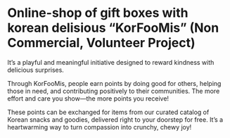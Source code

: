 # Online-shop of gift boxes with korean delisious “KorFooMis” (Non Commercial, Volunteer Project)

It’s a playful and meaningful initiative designed to reward kindness with delicious surprises.

Through KorFooMis, people earn points by doing good for others, helping those in need, and contributing positively to their communities. The more effort and care you show—the more points you receive!

These points can be exchanged for items from our curated catalog of Korean snacks and goodies, delivered right to your doorstep for free. It’s a heartwarming way to turn compassion into crunchy, chewy joy!
